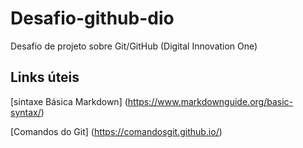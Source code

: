 # Desafio-github-dio
Desafio de projeto sobre Git/GitHub (Digital Innovation One)
## Links úteis
[sintaxe Básica Markdown] (https://www.markdownguide.org/basic-syntax/)

[Comandos do Git] (https://comandosgit.github.io/) 

